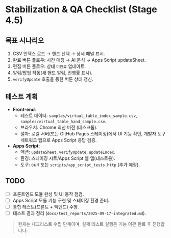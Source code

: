 ﻿# Stabilization & QA Checklist (Stage 4.5)

## 목표 시나리오
1. CSV 인덱스 로드 → 핸드 선택 → 상세 패널 표시.
2. 완료 버튼 플로우: 시간 매칭 → AI 분석 → Apps Script updateSheet.
3. 편집 버튼 플로우: 상태 `미완료` 업데이트.
4. 알림/팝업 작동(새 핸드 알림, 진행률 표시).
5. `verifyUpdate` 호출을 통한 버튼 상태 갱신.

## 테스트 계획
- **Front-end**:
  - 테스트 데이터: `samples/virtual_table_index_sample.csv`, `samples/virtual_table_hand_sample.csv`.
  - 브라우저: Chrome 최신 버전 (데스크톱).
  - 절차: 로컬 서버(또는 GitHub Pages 스테이징)에서 UI 기능 확인, 개발자 도구 네트워크 탭으로 Apps Script 응답 검증.
- **Apps Script**:
  - 액션: `updateSheet`, `verifyUpdate`, `updateIndex`.
  - 환경: 스테이징 시트/Apps Script 웹 앱(테스트용).
  - 도구: curl 또는 `scripts/app_script_tests.http` (추가 예정).

## TODO
- [ ] 프론트엔드 모듈 완성 및 UI 동작 점검.
- [ ] Apps Script 모듈 기능 구현 및 스테이징 환경 준비.
- [ ] 통합 테스트(프론트 + 백엔드) 수행.
- [ ] 테스트 결과 정리 (`docs/test_reports/2025-09-17-integrated.md`).

> 현재는 체크리스트 수립 단계이며, 실제 테스트 실행은 기능 이관 완료 후 진행합니다.
